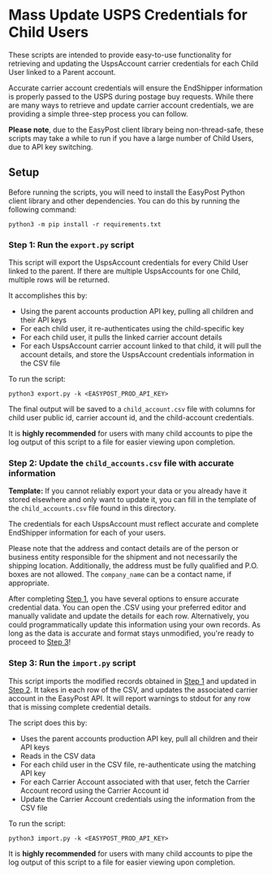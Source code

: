 # Mass Update USPS Credentials for Child Users

These scripts are intended to provide easy-to-use functionality for retrieving and updating the UspsAccount carrier credentials for each Child User linked to a Parent account.

Accurate carrier account credentials will ensure the EndShipper information is properly passed to the USPS during postage buy requests. While there are many ways to retrieve and update carrier account credentials, we are providing a simple three-step process you can follow.

**Please note**, due to the EasyPost client library being non-thread-safe, these scripts may take a while to run if you have a large number of Child Users, due to API key switching.

## Setup

Before running the scripts, you will need to install the EasyPost Python client library and other dependencies. You can do this by running the following command:

`python3 -m pip install -r requirements.txt`

### Step 1: Run the `export.py` script

This script will export the UspsAccount credentials for every Child User linked to the parent. If there are multiple UspsAccounts for one Child, multiple rows will be returned.

It accomplishes this by:

- Using the parent accounts production API key, pulling all children and their API keys
- For each child user, it re-authenticates using the child-specific key
- For each child user, it pulls the linked carrier account details
- For each UspsAccount carrier account linked to that child, it will pull the account details, and store the UspsAccount credentials information in the CSV file

To run the script:

`python3 export.py -k <EASYPOST_PROD_API_KEY>`

The final output will be saved to a `child_account.csv` file with columns for child user public id, carrier account id, and the child-account credentials.

It is **highly recommended** for users with many child accounts to pipe the log output of this script to a file for easier viewing upon completion.

### Step 2: Update the `child_accounts.csv` file with accurate information

**Template:** If you cannot reliably export your data or you already have it stored elsewhere and only want to update it, you can fill in the template of the `child_accounts.csv` file found in this directory.

The credentials for each UspsAccount must reflect accurate and complete EndShipper information for each of your users.

Please note that the address and contact details are of the person or business entity responsible for the shipment and not necessarily the shipping location. Additionally, the address must be fully qualified and P.O. boxes are not allowed. The `company_name` can be a contact name, if appropriate.

After completing [Step 1](#step-1-run-the-exportpy-script), you have several options to ensure accurate credential data. You can open the .CSV using your preferred editor and manually validate and update the details for each row. Alternatively, you could programmatically update this information using your own records. As long as the data is accurate and format stays unmodified, you're ready to proceed to [Step 3](#step-3-run-the-importpy-script)!

### Step 3: Run the `import.py` script

This script imports the modified records obtained in [Step 1](#step-1-run-the-exportpy-script) and updated in [Step 2](#step-2-update-the-child_accountscsv-file-with-accurate-information). It takes in each row of the CSV, and updates the associated carrier account in the EasyPost API. It will report warnings to stdout for any row that is missing complete credential details.

The script does this by:

- Uses the parent accounts production API key, pull all children and their API keys
- Reads in the CSV data
- For each child user in the CSV file, re-authenticate using the matching API key
- For each Carrier Account associated with that user, fetch the Carrier Account record using the Carrier Account id
- Update the Carrier Account credentials using the information from the CSV file

To run the script:

`python3 import.py -k <EASYPOST_PROD_API_KEY>`

It is **highly recommended** for users with many child accounts to pipe the log output of this script to a file for easier viewing upon completion.
